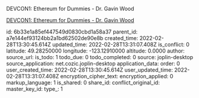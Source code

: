 DEVCON1: Ethereum for Dummies - Dr. Gavin Wood

[DEVCON1: Ethereum for Dummies - Dr. Gavin Wood](https://www.youtube.com/watch?v=U_LK0t_qaPo)

id: 6b33e1a85ef447549d0830cbd1a58a37
parent_id: a7e144ef93124bb2a1bd62502de90e8b
created_time: 2022-02-28T13:30:45.614Z
updated_time: 2022-02-28T13:31:07.408Z
is_conflict: 0
latitude: 49.28250000
longitude: -123.12910000
altitude: 0.0000
author: 
source_url: 
is_todo: 1
todo_due: 0
todo_completed: 0
source: joplin-desktop
source_application: net.cozic.joplin-desktop
application_data: 
order: 0
user_created_time: 2022-02-28T13:30:45.614Z
user_updated_time: 2022-02-28T13:31:07.408Z
encryption_cipher_text: 
encryption_applied: 0
markup_language: 1
is_shared: 0
share_id: 
conflict_original_id: 
master_key_id: 
type_: 1